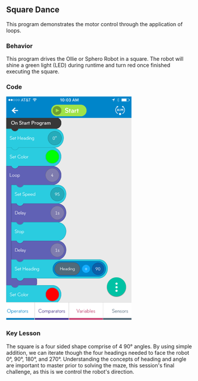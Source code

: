 ## Square Dance

This program demonstrates the motor control through the application of loops.

### Behavior

This program drives the Ollie or Sphero Robot in a square. The robot will shine a green light (LED) during runtime and turn red once finished executing the square.

### Code

<img src="https://github.com/DaveKT/ToT-Robotics-Sphero/raw/master/docs/Examples/SquareDance.PNG" alt="Image of Program Code" style="Height: 600px;"/>

### Key Lesson

The square is a four sided shape comprise of 4 90° angles. By using simple addition, we can iterate though the four headings needed to face the robot 0°, 90°, 180°, and 270°. Understanding the concepts of heading and angle are important to master prior to solving the maze, this session's final challenge, as this is we control the robot's direction.
